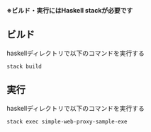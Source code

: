 **※ビルド・実行にはHaskell stackが必要です**

## ビルド
haskellディレクトリで以下のコマンドを実行する
```
stack build
```

## 実行
haskellディレクトリで以下のコマンドを実行する
```
stack exec simple-web-proxy-sample-exe
```
